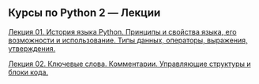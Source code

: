 Курсы по Python 2 &mdash; Лекции
---------------------------

[Лекция 01. История языка Python. Принципы и свойства языка, его возможности и использование. Типы данных, операторы, выражения, утверждения.](https://github.com/ykshatroff/py_training_ru/blob/master/lecture_01.md) 

[Лекция 02. Ключевые слова. Комментарии. Управляющие структуры и блоки кода.](https://github.com/ykshatroff/py_training_ru/blob/master/lecture_02.md) 


